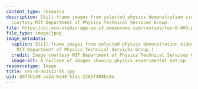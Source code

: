 ```yaml
---
content_type: resource
description: Still-frame images from selected physics demonstration videos. Image
  courtesy MIT Department of Physics Technical Services Group.
file: https://ol-ocw-studio-app-qa.s3.amazonaws.com/courses/res-8-003-physics-demonstration-videos-spring-2012/8077b149aa2a6d4853ac2285f480be4e_res-8-003s12-th.jpg
file_type: image/jpeg
image_metadata:
  caption: Still-frame images from selected physics demonstration videos. (Image courtesy
    MIT Department of Physics Technical Services Group.)
  credit: Image courtesy MIT Department of Physics Technical Services Group.
  image-alt: A collage of images showing physics experimental set-up.
resourcetype: Image
title: res-8-003s12-th.jpg
uid: 8077b149-aa2a-6d48-53ac-2285f480be4e
---
```

